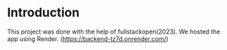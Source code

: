 # Introduction 
This project was done with the help of fullstackopen(2023). We hosted the app using Render. (https://backend-tz7d.onrender.com/)
